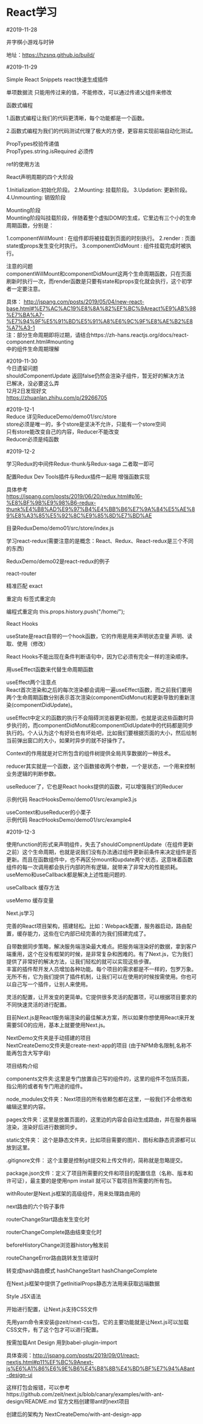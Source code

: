 # React学习
#2019-11-28  

井字棋小游戏与时钟  

地址：https://hzsnq.github.io/build/  

#2019-11-29  

Simple React Snippets  react快速生成插件  

单项数据流 只能用传过来的值，不能修改，可以通过传递父组件来修改  

函数式编程

1.函数式编程让我们的代码更清晰，每个功能都是一个函数。  

2.函数式编程为我们的代码测试代理了极大的方便，更容易实现前端自动化测试。  

PropTypes校验传递值  
PropTypes.string.isRequired 必须传

ref的使用方法

React声明周期的四个大阶段  

1.Initialization:初始化阶段。
2.Mounting: 挂载阶段。
3.Updation: 更新阶段。
4.Unmounting: 销毁阶段

Mounting阶段  
Mounting阶段叫挂载阶段，伴随着整个虚拟DOM的生成，它里边有三个小的生命周期函数，分别是：  

1.componentWillMount : 在组件即将被挂载到页面的时刻执行。
2.render : 页面state或props发生变化时执行。
3.componentDidMount : 组件挂载完成时被执行。  

注意的问题  
componentWillMount和componentDidMount这两个生命周期函数，只在页面刷新时执行一次，而render函数是只要有state和props变化就会执行，这个初学者一定要注意。  

具体： http://jspang.com/posts/2019/05/04/new-react-base.html#%E7%AC%AC19%E8%8A%82%EF%BC%9Areact%E9%AB%98%E7%BA%A7-%E7%94%9F%E5%91%BD%E5%91%A8%E6%9C%9F%E8%AE%B2%E8%A7%A3-1  
注：部分生命周期即将过期，请结合https://zh-hans.reactjs.org/docs/react-component.html#mounting  
中的组件生命周期理解

#2019-11-30  
今日遗留问题  
shouldComponentUpdate  返回false仍然会渲染子组件，暂无好的解决方法  
已解决，没必要这么弄  
12月2日发现好文  
https://zhuanlan.zhihu.com/p/29266705

#2019-12-1  
Reduce 详见ReduceDemo/demo01/src/store  
store必须是唯一的，多个store是坚决不允许，只能有一个store空间  
只有store能改变自己的内容，Reducer不能改变  
Reducer必须是纯函数  

#2019-12-2  

学习Redux的中间件Redux-thunk与Redux-saga  二者取一即可

配置Redux Dev Tools插件与Redux插件一起用  增强函数实现

具体参考  
https://jspang.com/posts/2019/06/20/redux.html#p16-%E8%BF%9B%E9%98%B6-redux-thunk%E4%B8%AD%E9%97%B4%E4%BB%B6%E7%9A%84%E5%AE%89%E8%A3%85%E5%92%8C%E9%85%8D%E7%BD%AE  

目录ReduxDemo/demo01/src/store/index.js  

学习react-redux(需要注意的是概念：React、Redux、React-redux是三个不同的东西)  

ReduxDemo/demo02是react-redux的例子

react-router  

精准匹配  exact  

重定向  标签式重定向  <Redirect to="/home/" />  

编程式重定向   this.props.history.push("/home/");  

React Hooks  

useState是react自带的一个hook函数，它的作用是用来声明状态变量     声明、读取、使用（修改）  

React Hooks不能出现在条件判断语句中，因为它必须有完全一样的渲染顺序。  

用useEffect函数来代替生命周期函数  

useEffect两个注意点  
React首次渲染和之后的每次渲染都会调用一遍useEffect函数，而之前我们要用两个生命周期函数分别表示首次渲染(componentDidMonut)和更新导致的重新渲染(componentDidUpdate)。  

useEffect中定义的函数的执行不会阻碍浏览器更新视图，也就是说这些函数时异步执行的，而componentDidMonut和componentDidUpdate中的代码都是同步执行的。个人认为这个有好处也有坏处吧，比如我们要根据页面的大小，然后绘制当前弹出窗口的大小，如果时异步的就不好操作了。  

Context的作用就是对它所包含的组件树提供全局共享数据的一种技术。  

reducer其实就是一个函数，这个函数接收两个参数，一个是状态，一个用来控制业务逻辑的判断参数。  

useReducer了，它也是React hooks提供的函数，可以增强我们的Reducer  

示例代码  ReactHooksDemo/demo01/src/example3.js  

useContext和useReducer的小栗子  
示例代码  ReactHooksDemo/demo01/src/example4  

#2019-12-3  

使用function的形式来声明组件，失去了shouldCompnentUpdate（在组件更新之前）这个生命周期，也就是说我们没有办法通过组件更新前条件来决定组件是否更新。而且在函数组件中，也不再区分mount和update两个状态，这意味着函数组件的每一次调用都会执行内部的所有逻辑，就带来了非常大的性能损耗。useMemo和useCallback都是解决上述性能问题的.

useCallback 缓存方法   

useMemo 缓存变量  

Next.js学习  

完善的React项目架构，搭建轻松。比如：Webpack配置，服务器启动，路由配置，缓存能力，这些在它内部已经完善的为我们搭建完成了。  

自带数据同步策略，解决服务端渲染最大难点。把服务端渲染好的数据，拿到客户端重用，这个在没有框架的时候，是非常复杂和困难的。有了Next.js，它为我们提供了非常好的解决方法，让我们轻松的就可以实现这些步骤。  
丰富的插件帮开发人员增加各种功能。每个项目的需求都是不一样的，包罗万象。无所不有，它为我们提供了插件机制，让我们可以在使用的时候按需使用。你也可以自己写一个插件，让别人来使用。  

灵活的配置，让开发变的更简单。它提供很多灵活的配置项，可以根据项目要求的不同快速灵活的进行配置。  

目前Next.js是React服务端渲染的最佳解决方案，所以如果你想使用React来开发需要SEO的应用，基本上就要使用Next.js。  

NextDemo文件夹是手动搭建的项目  
NextCreateDemo文件夹是create-next-app的项目 (由于NPM命名限制,名称不能再包含大写字母)

项目结构介绍  

components文件夹:这里是专门放置自己写的组件的，这里的组件不包括页面，指公用的或者有专门用途的组件。  

node_modules文件夹：Next项目的所有依赖包都在这里，一般我们不会修改和编辑这里的内容。  

pages文件夹：这里是放置页面的，这里边的内容会自动生成路由，并在服务器端渲染，渲染好后进行数据同步。  

static文件夹： 这个是静态文件夹，比如项目需要的图片、图标和静态资源都可以放到这里。  

.gitignore文件： 这个主要是控制git提交和上传文件的，简称就是忽略提交。  

package.json文件：定义了项目所需要的文件和项目的配置信息（名称、版本和许可证），最主要的是使用npm install 就可以下载项目所需要的所有包。  

withRouter是Next.js框架的高级组件，用来处理路由用的  

next路由的六个钩子事件  

routerChangeStart路由发生变化时  

routerChangeComplete路由结束变化时  

beforeHistoryChange浏览器history触发前  

routeChangeError路由跳转发生错误时  

转变成hash路由模式  hashChangeStart    hashChangeComplete  

在Next.js框架中提供了getInitialProps静态方法用来获取远端数据  

Style JSX语法  

开始进行配置，让Next.js支持CSS文件  

先用yarn命令来安装@zeit/next-css包，它的主要功能就是让Next.js可以加载CSS文件，有了这个包才可以进行配置。  

按需加载Ant Design  用到babel-plugin-import  

具体查阅：http://jspang.com/posts/2019/09/01/react-nextjs.html#p11%EF%BC%9Anext-js%E6%A1%86%E6%9E%B6%E4%B8%8B%E4%BD%BF%E7%94%A8ant-design-ui  

这样打包会报错，可以参考https://github.com/zeit/next.js/blob/canary/examples/with-ant-design/README.md  官方文档创建带ant的next项目  

创建后的架构为 NextCreateDemo/with-ant-design-app
















